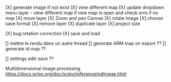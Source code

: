 [X] generate image if not exist
[X] view different map
[X] update dropdown menu layer - view different map if new map is open and check erro if no map
[X] move layer
[X] Zoom and pan Canvas
[X] rotate image
[X] choose save format
[X] remove layer
[X] duplicate layer
[X] project size

[X] bug rotation correction
[X] save and load

[] mettre le rendu dans un autre thread
[] generate ARM map on export ??
[] generate id map ??

[] settings edit-save ??

Multidimensional image processing 
https://docs.scipy.org/doc/scipy/reference/ndimage.html